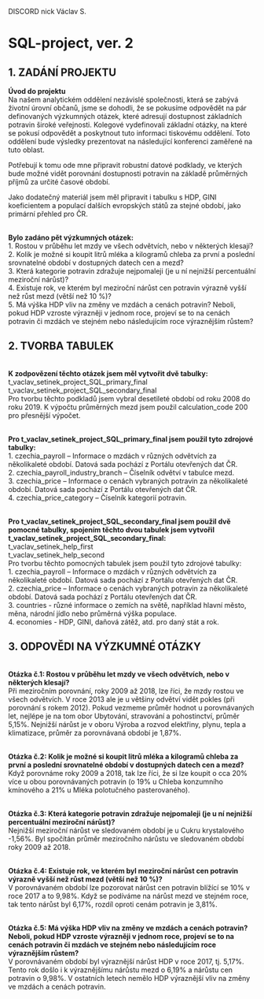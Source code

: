 DISCORD nick Václav S.

# SQL-project, ver. 2
## **1. ZADÁNÍ PROJEKTU**

**Úvod do projektu**
<br> Na našem analytickém oddělení nezávislé společnosti, která se zabývá životní úrovní občanů, jsme se dohodli, že se pokusíme odpovědět na pár definovaných výzkumných otázek, které adresují dostupnost základních potravin široké veřejnosti. Kolegové vydefinovali základní otázky, na které se pokusí odpovědět a poskytnout tuto informaci tiskovému oddělení. Toto oddělení bude výsledky prezentovat na následující konferenci zaměřené na tuto oblast.

Potřebují k tomu ode mne připravit robustní datové podklady, ve kterých bude možné vidět porovnání dostupnosti potravin na základě průměrných příjmů za určité časové období.

Jako dodatečný materiál jsem měl připravit i tabulku s HDP, GINI koeficientem a populací dalších evropských států za stejné období, jako primární přehled pro ČR.

**<br>Bylo zadáno pět výzkumných otázek:**
<br>1. Rostou v průběhu let mzdy ve všech odvětvích, nebo v některých klesají?
<br>2. Kolik je možné si koupit litrů mléka a kilogramů chleba za první a poslední srovnatelné období v dostupných datech cen a mezd?
<br>3. Která kategorie potravin zdražuje nejpomaleji (je u ní nejnižší percentuální meziroční nárůst)?
<br>4. Existuje rok, ve kterém byl meziroční nárůst cen potravin výrazně vyšší než růst mezd (větší než 10 %)?
<br>5. Má výška HDP vliv na změny ve mzdách a cenách potravin? Neboli, pokud HDP vzroste výrazněji v jednom roce, projeví se to na cenách potravin či mzdách ve stejném nebo následujícím roce výraznějším růstem?

## **2. TVORBA TABULEK**

**<br>K zodpovězení těchto otázek jsem měl vytvořit dvě tabulky:**
<br>t_vaclav_setinek_project_SQL_primary_final
<br>t_vaclav_setinek_project_SQL_secondary_final
<br>Pro tvorbu těchto podkladů jsem vybral desetileté období od roku 2008 do roku 2019. K výpočtu průměrných mezd jsem použil calculation_code 200 pro přesnější výpočet.

<br>**Pro t_vaclav_setinek_project_SQL_primary_final jsem použil tyto zdrojové tabulky:**
<br>1. czechia_payroll – Informace o mzdách v různých odvětvích za několikaleté období. Datová sada pochází z Portálu otevřených dat ČR.
<br>2. czechia_payroll_industry_branch – Číselník odvětví v tabulce mezd.
<br>3. czechia_price – Informace o cenách vybraných potravin za několikaleté období. Datová sada pochází z Portálu otevřených dat ČR.
<br>4. czechia_price_category – Číselník kategorií potravin.

<br>**Pro t_vaclav_setinek_project_SQL_secondary_final jsem použil dvě pomocné tabulky, spojením těchto dvou tabulek jsem vytvořil t_vaclav_setinek_project_SQL_secondary_final:**
<br>t_vaclav_setinek_help_first
<br>t_vaclav_setinek_help_second
<br>Pro tvorbu těchto pomocných tabulek jsem použil tyto zdrojové tabulky:
<br>1. czechia_payroll – Informace o mzdách v různých odvětvích za několikaleté období. Datová sada pochází z Portálu otevřených dat ČR.
<br>2. czechia_price – Informace o cenách vybraných potravin za několikaleté období. Datová sada pochází z Portálu otevřených dat ČR.
<br>3. countries - různé informace o zemích na světě, například hlavní město, měna, národní jídlo nebo průměrná výška populace.
<br>4. economies - HDP, GINI, daňová zátěž, atd. pro daný stát a rok.

## **3. ODPOVĚDI NA VÝZKUMNÉ OTÁZKY**
<br>**Otázka č.1: Rostou v průběhu let mzdy ve všech odvětvích, nebo v některých klesají?**
<br>Při meziročním porovnání, roky 2009 až 2018, lze říci, že mzdy rostou ve všech odvětvích. V roce 2013 ale je u většiny odvětví vidět pokles (při porovnání s rokem 2012). Pokud vezmeme průměr hodnot u porovnávaných let, nejlépe je na tom obor Ubytování, stravování a pohostinctví, průměr 5,15%. Nejnižší nárůst je v oboru Výroba a rozvod elektřiny, plynu, tepla a klimatizace, průměr za porovnávaná období je 1,87%.

<br>**Otázka č.2: Kolik je možné si koupit litrů mléka a kilogramů chleba za první a poslední srovnatelné období v dostupných datech cen a mezd?**
<br>Když porovnáme roky 2009 a 2018, tak lze říci, že si lze koupit o cca 20% více u obou porovnávaných potravin (o 19% u Chleba konzumního kmínového a 21% u Mléka polotučného pasterovaného).

<br>**Otázka č.3: Která kategorie potravin zdražuje nejpomaleji (je u ní nejnižší percentuální meziroční nárůst)?**
<br> Nejnižší meziroční nárůst ve sledovaném období je u Cukru krystalového -1,56%. Byl spočítán průměr meziročního nárůstu ve sledovaném období roky 2009 až 2018.

<br>**Otázka č.4: Existuje rok, ve kterém byl meziroční nárůst cen potravin výrazně vyšší než růst mezd (větší než 10 %)?**
<br>V porovnávaném období lze pozorovat nárůst cen potravin blížící se 10% v roce 2017 a to 9,98%. Když se podíváme na nárůst mezd ve stejném roce, tak tento nárůst byl 6,17%, rozdíl oproti cenám potravin je 3,81%.

<br>**Otázka č.5: Má výška HDP vliv na změny ve mzdách a cenách potravin? Neboli, pokud HDP vzroste výrazněji v jednom roce, projeví se to na cenách potravin či mzdách ve stejném nebo následujícím roce výraznějším růstem?**
<br>V porovnávaném období byl výraznější nárůst HDP v roce 2017, tj. 5,17%. Tento rok došlo i k výraznějšímu nárůstu mezd o 6,19% a nárůstu cen potravin o 9,98%. V
 ostatních letech nemělo HDP výraznější vliv na změny ve mzdách a cenách potravin.
